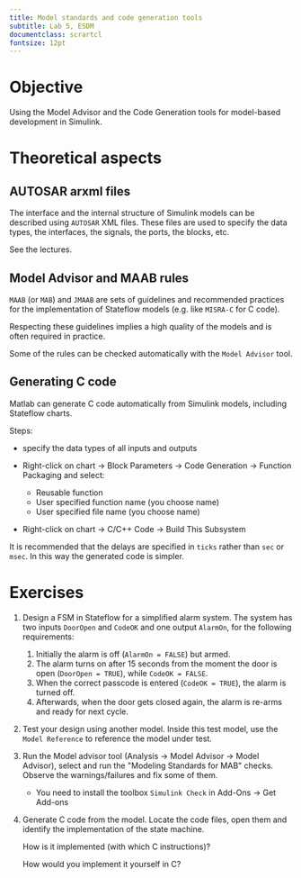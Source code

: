 ```yaml
---
title: Model standards and code generation tools
subtitle: Lab 5, ESDM
documentclass: scrartcl
fontsize: 12pt
---
```


# Objective

Using the Model Advisor and the Code Generation tools
for model-based development in Simulink.

# Theoretical aspects

## AUTOSAR arxml files

The interface and the internal structure of Simulink models can be described using `AUTOSAR` XML files.
These files are used to specify the data types, the interfaces, the signals, the ports, the blocks, etc.

See the lectures.

## Model Advisor and MAAB rules

`MAAB` (or `MAB`) and `JMAAB` are sets of guidelines and recommended practices for the implementation of Stateflow models (e.g. like `MISRA-C` for C code).

Respecting these guidelines implies a high quality of the models and is often required in practice.

Some of the rules can be checked automatically with the `Model Advisor` tool.

## Generating C code

Matlab can generate C code automatically from Simulink models, including Stateflow charts.


Steps:

- specify the data types of all inputs and outputs
 - Right-click on chart -> Block Parameters -> Code Generation -> Function Packaging and select:

   - Reusable function
   - User specified function name (you choose name)
   - User specified file name (you choose name)

- Right-click on chart -> C/C++ Code -> Build This Subsystem

It is recommended that the delays are specified in `ticks` rather than `sec` or `msec`.
In this way the generated code is simpler.

# Exercises

1. Design a FSM in Stateflow for a simplified alarm system. The system has two inputs `DoorOpen` and `CodeOK` and one output `AlarmOn`, for the following requirements:

    1. Initially the alarm is off (`AlarmOn = FALSE`) but armed.
    2. The alarm turns on after 15 seconds from the moment the door is open (`DoorOpen = TRUE`), while `CodeOK = FALSE`.
    3. When the correct passcode is entered (`CodeOK = TRUE`), the alarm is turned off.
	4. Afterwards, when the door gets closed again, the alarm is re-arms and ready for next cycle.

2. Test your design using another model. Inside this test model, use the `Model Reference` to reference the model under test.

3. Run the Model advisor tool (Analysis -> Model Advisor -> Model Advisor), select and run the "Modeling Standards for MAB" checks. Observe the warnings/failures and fix some of them.

   - You need to install the toolbox `Simulink Check` in Add-Ons -> Get Add-ons

4. Generate C code from the model. Locate the code files, open them and identify the implementation of the state machine.

   How is it implemented (with which C instructions)?

   How would you implement it yourself in C?


